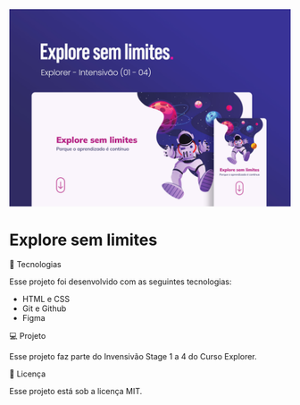 
<img src="./assets/preview.jpg">
<h1>Explore sem limites</h1>

<p>🚀 Tecnologias </p>
<p>Esse projeto foi desenvolvido com as seguintes tecnologias:</p>
<ul>
<li>HTML e CSS</li>
<li>Git e Github</li>
<li>Figma</li>
</ul>

<p>💻 Projeto</p>
<p>Esse projeto faz parte do Invensivão Stage 1 a 4 do Curso Explorer.</p>

<p>📝 Licença</p>
<p>Esse projeto está sob a licença MIT.</p>
